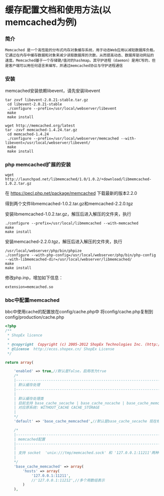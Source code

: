 # 缓存配置文档和使用方法(以memcached为例)

### 简介

```
Memcached 是一个高性能的分布式内存对象缓存系统，用于动态Web应用以减轻数据库负载。
它通过在内存中缓存数据和对象来减少读取数据库的次数，从而提高动态、数据库驱动网站的
速度。Memcached基于一个存储键/值对的hashmap。其守护进程（daemon）是用C写的，但
是客户端可以用任何语言来编写，并通过memcached协议与守护进程通信
```

### 安装

memcached安装依赖libevent，请先安装libevent
```
tar zxvf libevent-2.0.21-stable.tar.gz
 cd libevent-2.0.21-stable
 ./configure --prefix=/usr/local/webserver/libevent
 make
 make install

wget http://memcached.org/latest
tar -zxvf memcached-1.4.24.tar.gz
 cd memcached-1.4.24
 ./configure --prefix=/usr/local/webserver/memcached --with-libevent=/usr/local/webserver/libevent/
 make
 make install
```

### php memcached扩展的安装

```
wget http://launchpad.net/libmemcached/1.0/1.0.2/+download/libmemcached-1.0.2.tar.gz
```

在 https://pecl.php.net/package/memcached 下载最新的版本2.2.0

得到两个文件libmemcached-1.0.2.tar.gz和memcached-2.2.0.tgz

安装libmemcached-1.0.2.tar.gz，解压后进入解压的文件夹，执行
```
./configure --prefix=/usr/local/libmemcached --with-memcached
make
make install
```

安装memcached-2.2.0.tgz，解压后进入解压的文件夹，执行
```
/usr/local/webserver/php/bin/phpize   
./configure --with-php-config=/usr/local/webserver/php/bin/php-config  --with-libmemcached-dir=/usr/local/webserver/libmemcached/
make
make install
```

修改php.inp，增加如下信息：
```
extension=memcached.so
```

### bbc中配置memcached

bbc中使用cache的配置放在config/cache.php中
将config/cache.php复制到config/production/cache.php

```php
<?php
/**
 * ShopEx licence
 *
 * @copyright  Copyright (c) 2005-2012 ShopEx Technologies Inc. (http://www.shopex.cn)
 * @license  http://ecos.shopex.cn/ ShopEx License
 */

return array(

    'enabled' => true,//默认是false，启用改为true
    /*
    |--------------------------------------------------------------------------
    | 默认缓存处理
    |--------------------------------------------------------------------------
    |
    | 默认缓存处理类
    | 目前支持 base_cache_secache | base_cache_nocache | base_cache_memcached
    | 对应原系统: WITHOUT_CACHE CACHE_STORAGE
    |
    */
    'default' => 'base_cache_memcached',//默认是base_cache_secache 现在修改为：base_cache_memcached

    /*
    |--------------------------------------------------------------------------
    | memcached配置
    |--------------------------------------------------------------------------
    |
    | 支持 socket  'unix:///tmp/memcached.sock' 和 '127.0.0.1:11211'两种写法
    |
    */
    'base_cache_memcached' => array(
        'hosts' => array(
            '127.0.0.1:11211',
            //'127.0.0.1:11212',//多个用数组表示
        )
    ),

```
